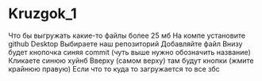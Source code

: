 # Kruzgok_1
Что бы выгружать какие-то файлы более 25 мб
На компе установите github Desktop
Выбираете наш репозиторий
Добавляйте файл
Внизу будет кнопочка синяя commit (чуть выше нужно обозначить название)
Кликаете синюю хуйнб
Вверху (самом верху) там будут кнопки (жмите крайнюю правую)
Если что то куда то загружается то все збс
